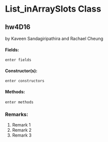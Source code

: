 
# List_inArraySlots Class
## hw4D16
by Kaveen Sandagiripathira and Rachael Cheung

#### Fields:
```
enter fields
```

#### Constructor(s):
```
enter constructors
```

#### Methods:
``` 
enter methods
```

### Remarks:
1. Remark 1
2. Remark 2
3. Remark 3

